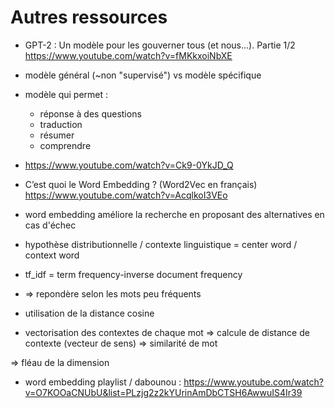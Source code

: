 # Autres ressources

* GPT-2 : Un modèle pour les gouverner tous (et nous...). Partie 1/2 https://www.youtube.com/watch?v=fMKkxoiNbXE
* modèle général (~non "supervisé") vs modèle spécifique
* modèle qui permet :
    * réponse à des questions
    * traduction
    * résumer
    * comprendre


* https://www.youtube.com/watch?v=Ck9-0YkJD_Q



* C’est quoi le Word Embedding ? (Word2Vec en français) https://www.youtube.com/watch?v=AcqlkoI3VEo
* word embedding améliore la recherche en proposant des alternatives en cas d'échec
* hypothèse distributionnelle / contexte linguistique = center word / context word

* tf_idf = term frequency-inverse document frequency
* => repondère selon les mots peu fréquents
* utilisation de la distance cosine

* vectorisation des contextes de chaque mot => calcule de distance de contexte (vecteur de sens) => similarité de mot

=> fléau de la dimension


* word embedding playlist / dabounou :  https://www.youtube.com/watch?v=O7KOOaCNUbU&list=PLzjg2z2kYUrinAmDbCTSH6AwwuIS4Ir39